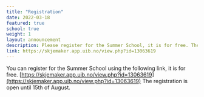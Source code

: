 ```yaml
---
title: "Registration"
date: 2022-03-18
featured: true
school: true
weight: 1
layout: announcement
description: Please register for the Summer School, it is for free. The registration for in-person attendance is open until 15th of August.
link: https://skjemaker.app.uib.no/view.php?id=13063619
---
```


You can register for the Summer School using the following link, it is for free.
[https://skjemaker.app.uib.no/view.php?id=13063619](https://skjemaker.app.uib.no/view.php?id=13063619)
The registration is open until 15th of August.

